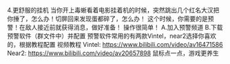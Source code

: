 4.更舒服的挂机
当你开上毒蜥看着电影挂着机的时候，突然跳出几个红名大汉把你捶了，怎么办！切屏回来发现蛋都碎了，怎么办！
这个时候，你需要的是预警！在敌人接近前就获得消息，做好准备！
操作很简单！
A.加入预警频道
B.下载预警软件（群文件中）并配置
预警软件常用的有两款Vintel，near2选择你喜欢的，根据教程配置
视频教程
Vintel: https://www.bilibili.com/video/av16471586
Near2: https://www.bilibili.com/video/av20657898
鼠标点一点，游戏更养生